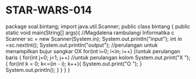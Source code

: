 # STAR-WARS-014
package soal.bintang;  import java.util.Scanner;  public class bintang {           public static void main(String[] args){          //Magdalena rambulangi Informatika c          Scanner sc = new Scanner(System.in);          System.out.println("input");          int in =sc.nextInt();          System.out.println("output");          //perulangan untuk menampilkan bujur sangkar OX             for(int i=0; i&lt;in; i++) //untuk perulangan baris              {             for(int j=0; j&lt;1; j++) //untuk perulangan kolom                System.out.print("X ");             {                 for(int k = 0; k&lt;=(in - i); k++){                     System.out.print("O ");                 }                 System.out.println();             }                                      }                }                                           }
